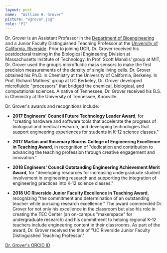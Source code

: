 ```yaml
---
layout: post
name:  "William H. Grover"
picture: "wgrover.jpg"
role: "PI"
---
```

Dr. Grover is an Assistant Professor in the [Department of Bioengineering](http://www.bioeng.ucr.edu) and a Junior Faculty Distinguished Teaching Professor at the [University of California, Riverside](http://ucr.edu).  Prior to joining UCR, Dr. Grover received his postdoctoral training in the Biological Engineering Division at Massachusetts Institute of Technology.  In Prof. Scott Manalis’ group at MIT, Dr. Grover used the group’s microfluidic mass sensors to make the first precision measurements of the density of single living cells.  Dr. Grover obtained his Ph.D. in Chemistry at the University of California, Berkeley.  In Prof. Richard Mathies' group at UC Berkeley, Dr. Grover developed microfluidic "processors" that bridged the chemical, biological, and computational sciences.  A native of Tennessee, Dr. Grover received his B.S. in Chemistry at the University of Tennessee, Knoxville.

Dr. Grover's awards and recognitions include:

* **2017 Engineers' Council Future Technology Leader Award**, for "creating hardware and software tools that accelerate the progress of biological and medical research, and developing technologies that support engineering experiences for students in K-12 science classes."

* **2017 Marlan and Rosemary Bourns College of Engineering Excellence in Teaching Award**, in recognition of "dedication and contribution to advancing the teaching profession through creative engagement and innovation."

* **2018 Engineers' Council Outstanding Engineering Achievement Merit Award**, for "developing resources for increasing undergraduate student involvement in engineering research and supporting the integration of engineering practices into K-12 science classes."

* **2018 UC Riverside Junior Faculty Excellence in Teaching Award**, recognizing "the commitment and determination of an outstanding teacher while pursuing research excellence."  The award commended Dr. Grover for not only his excellence in the classroom but also his role in creating the TEC Center (an on-campus "makerspace" for undergraduate research) and his commitment to helping regional K-12 teachers include engineering content in their classrooms.  As part of the award, Dr. Grover received the title of "UC Riverside Junior Faculty Distinguished Teaching Professor."

[Dr. Grover's ORCID ID](http://orcid.org/0000-0001-6854-8951)
